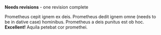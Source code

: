 **Needs revisions** - one revision complete

Prometheus cepit ignem ex deis. 
Prometheus dedit ignem omne (needs to be in dative case) hominibus.
Prometheus a deis punitus est ob hoc. **Excellent!**
Aquila petebat cor promethei.  
